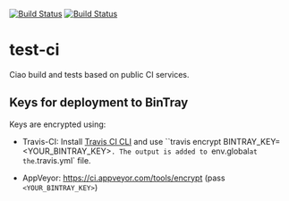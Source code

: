 [![Build Status](https://travis-ci.org/ciao-lang/test-ci.svg?branch=master)](https://travis-ci.org/ciao-lang/test-ci)
[![Build Status](https://ci.appveyor.com/api/projects/status/nmgot3y6p57qgdvf?svg=true)](https://ci.appveyor.com/project/jfmc/test-ci)

# test-ci
Ciao build and tests based on public CI services.

## Keys for deployment to BinTray

Keys are encrypted using:

 - Travis-CI: Install
   [Travis CI CLI](https://github.com/travis-ci/travis.rb) and use
   ``travis encrypt BINTRAY_KEY=<YOUR_BINTRAY_KEY>`. The output is
   added to `env.global` at the `.travis.yml` file.

 - AppVeyor: https://ci.appveyor.com/tools/encrypt (pass
   `<YOUR_BINTRAY_KEY>`)
